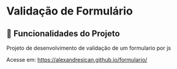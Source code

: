# Validação de Formulário
## :hammer: Funcionalidades do Projeto


Projeto de desenvolvimento de validação de um formulario por js

Acesse em: https://alexandresican.github.io/formulario/
